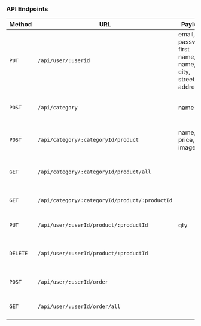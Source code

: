### API Endpoints

Method | URL                                          | Payload | Semantics                        | Comments
-------|----------------------------------------------|---------|----------------------------------|------------
`PUT`    | `/api/user/:userid`                            | email, password, first name, last name, city, street address | Create a new user | User ID is ID Card #
`POST`   | `/api/category`                                |   name  | Create a new product category    |
`POST`   | `/api/category/:categoryId/product`            | name, price, imageUrl        | Create a new product in category |
`GET`    | `/api/category/:categoryId/product/all`        |         | Get all products in category     |
`GET`    | `/api/category/:categoryId/product/:productId` |         | Get product info                 |
`PUT`    | `/api/user/:userId/product/:productId`         |   qty   | Add product to user's cart       |
`DELETE` | `/api/user/:userId/product/:productId`         |         | Remove product from user's cart  |
`POST`   | `/api/user/:userId/order`                      |         | Check out, i.e. create order     |
`GET`    | `/api/user/:userId/order/all`                  |         | Get all orders for user          |